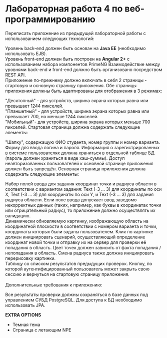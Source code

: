 # Лабораторная работа 4 по веб-программированию

Переписать приложение из предыдущей лабораторной работы с использованием следующих технологий:

Уровень back-end должен быть основан на **Java EE** (необходимо использовать EJB).</br> Уровень front-end должен быть построен на **Angular 2+** с использованием набора компонентов PrimeNG Взаимодействие между уровнями back-end и front-end должно быть организовано посредством REST API. </br>Приложение по-прежнему должно включать в себя 2 страницы - стартовую и основную страницу приложения. Обе страницы приложения должны быть адаптированы для отображения в 3 режимах:

"Десктопный" - для устройств, ширина экрана которых равна или превышает 1244 пикселей. </br>"Планшетный" - для устройств, ширина экрана которых равна или превышает 700, но меньше 1244 пикселей. </br>"Мобильный"- для устройств, ширина экрана которых меньше 700 пикселей. Стартовая страница должна содержать следующие элементы:

"Шапку", содержащую ФИО студента, номер группы и номер варианта. Форму для ввода логина и пароля. Информация о зарегистрированных в системе пользователях должна храниться в отдельной таблице БД (пароль должен храниться в виде хэш-суммы). Доступ неавторизованных пользователей к основной странице приложения должен быть запрещён. Основная страница приложения должна содержать следующие элементы:

Набор полей ввода для задания координат точки и радиуса области в соответствии с вариантом задания: Text (-3 ... 3) для координаты по оси X, Text (-3 ... 3) для координаты по оси Y, и Text (-3 ... 3) для задания радиуса области. Если поле ввода допускает ввод заведомо некорректных данных (таких, например, как буквы в координатах точки или отрицательный радиус), то приложение должно осуществлять их валидацию. </br>Динамически обновляемую картинку, изображающую область на координатной плоскости в соответствии с номером варианта и точки, координаты которых были заданы пользователем. Клик по картинке должен инициировать сценарий, осуществляющий определение координат новой точки и отправку их на сервер для проверки её попадания в область. Цвет точек должен зависить от факта попадания / непопадания в область. Смена радиуса также должна инициировать перерисовку картинки. </br>Таблицу со списком результатов предыдущих проверок. Кнопку, по которой аутентифицированный пользователь может закрыть свою сессию и вернуться на стартовую страницу приложения. </br></br>Дополнительные требования к приложению:

Все результаты проверки должны сохраняться в базе данных под управлением СУБД PostgreSQL. Для доступа к БД необходимо использовать JPA.

**EXTRA OPTIONS**
* Темная тема
* Страница с летающим NPE
